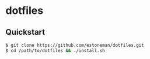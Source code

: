 # dotfiles

## Quickstart
```bash
$ git clone https://github.com/estoneman/dotfiles.git
$ cd /path/to/dotfiles && ./install.sh
```
